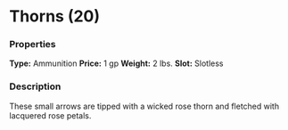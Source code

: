 ﻿---
Title: "Thorns (20)"
Type: "Ammunition"
Price: "1 gp"
Weight: "2 lbs."
Slot: "Slotless"
Description: |
  "These small arrows are tipped with a wicked rose thorn and fletched with lacquered rose petals."
Sources: "['Conquest of Bloodsworn Vale']"
---

# Thorns (20)

### Properties

**Type:** Ammunition **Price:** 1 gp **Weight:** 2 lbs. **Slot:** Slotless

### Description

These small arrows are tipped with a wicked rose thorn and fletched with lacquered rose petals.

